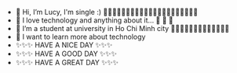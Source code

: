 - 👋 Hi, I’m Lucy, I'm single :)  👋👋👋👋👋👋👋👋👋👋👋👋👋👋👋👋👋👋👋👋👋
- 👀 I love technology and anything about it... 👀 👀 👀
- 🌱 I’m a student at university in Ho Chi Minh city 🌱🌱🌱🌱🌱🌱🌱🌱🌱🌱🌱🌱🌱
- 💞️ I want to learn more about technology 
- ✨✨✨ HAVE A NICE DAY ✨✨✨
- ✨✨✨ HAVE A GOOD DAY ✨✨✨
- ✨✨✨ HAVE A GREAT DAY ✨✨✨

<!---
haingan911/haingan911 is a ✨ special ✨ repository because its `README.md` (this file) appears on your GitHub profile.
You can click the Preview link to take a look at your changes.
--->
